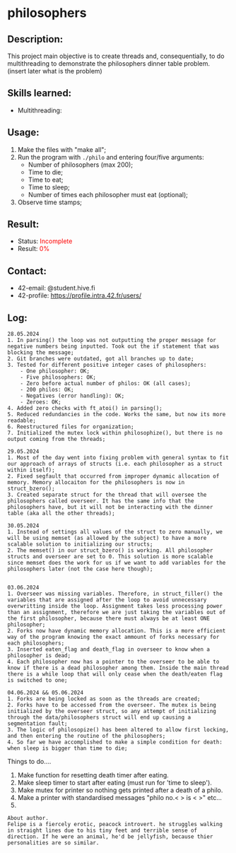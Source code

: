 # philosophers

## Description:
This project main objective is to create threads and, consequentially, to do multithreading to demonstrate the philosophers dinner table problem. (insert later what is the problem)

## Skills learned:
- Multithreading: <PLACEHOLDER>

## Usage:
1. Make the files with "make all";
2. Run the program with ```./philo``` and entering four/five arguments:
	- Number of philosophers (max 200);
	- Time to die;
	- Time to eat;
	- Time to sleep;
	- Number of times each philosopher must eat (optional);
3. Observe time stamps;

## Result:
- Status: <span style="color:red">Incomplete</span>
- Result: <span style="color:red">0%</span>

## Contact: 
- 42-email: <PLACEHOLDER>@student.hive.fi
- 42-profile: [https://profile.intra.42.fr/users/<INSERTUSERNAME>](https://profile.intra.42.fr/users/<INSERTUSERNAME>)

## Log:
```
28.05.2024
1. In parsing() the loop was not outputting the proper message for negative numbers being inputted. Took out the if statement that was blocking the message;
2. Git branches were outdated, got all branches up to date;
3. Tested for different positive integer cases of philosophers:
	- One philosopher: OK;
	- Five philosophers: OK;
	- Zero before actual number of philos: OK (all cases);
	- 200 philos: OK;
	- Negatives (error handling): OK;
	- Zeroes: OK;
4. Added zero checks with ft_atoi() in parsing();
5. Reduced redundancies in the code. Works the same, but now its more readable;
6. Reestructured files for organization;
7. Initialized the mutex lock within philosophize(), but there is no output coming from the threads;

29.05.2024
1. Most of the day went into fixing problem with general syntax to fit our approach of arrays of structs (i.e. each philosopher as a struct within itself);
2. Fixed segfault that occurred from improper dynamic allocation of memory. Memory allocaiton for the philosophers is now in struct_bzero();
3. Created separate struct for the thread that will oversee the philosophers called overseer. It has the same info that the philosophers have, but it will not be interacting with the dinner table (aka all the other threads);

30.05.2024
1. Instead of settings all values of the struct to zero manually, we will be using memset (as allowed by the subject) to have a more scalable solution to initializing our structs;
2. The memset() in our struct_bzero() is working. All philosopher structs and overseer are set to 0. This solution is more scalable since memset does the work for us if we want to add variables for the philosophers later (not the case here though);


03.06.2024
1. Overseer was missing variables. Therefore, in struct_filler() the variables that are assigned after the loop to avoid unnecessary overwritting inside the loop. Assignment takes less processing power than an assignment, therefore we are just taking the variables out of the first philosopher, because there must always be at least ONE philosopher;
2. Forks now have dynamic memory allocation. This is a more efficient way of the program knowing the exact ammount of forks necessary for each philosophers;
3. Inserted eaten_flag and death_flag in overseer to know when a philosopher is dead; 
4. Each philosopher now has a pointer to the overseer to be able to know if there is a dead philosopher among them. Inside the main thread there is a while loop that will only cease when the death/eaten flag is switched to one;

04.06.2024 && 05.06.2024
1. Forks are being locked as soon as the threads are created;
2. Forks have to be accessed from the overseer. The mutex is being initialized by the overseer struct, so any attempt of initializing through the data/philosophers struct will end up causing a segmentation fault;
3. The logic of philosopize() has been altered to allow first locking, and then entering the routine of the philosophers;
4. So far we have accomplished to make a simple condition for death: when sleep is bigger than time to die;
```

Things to do....
1. Make function for resetting death timer after eating.
2. Make sleep timer to start after eating (must run for 'time to sleep').
3. Make mutex for printer so nothing gets printed after a death of a philo.
4. Make a printer with standardised messages "philo no.< > is < >" etc...
5. 

```
About author.
Felipe is a fiercely erotic, peacock introvert. he struggles walking in straight lines due to his tiny feet and terrible sense of direction. If he were an animal, he'd be jellyfish, because thier personalities are so similar.
```
